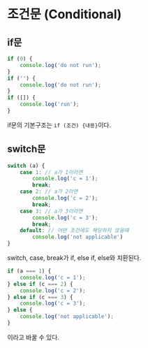 조건문 (Conditional)
====

## if문
```javascript
if (0) {
    console.log('do not run');
}
if ('') {
    console.log('do not run');
}
if ([]) {
    console.log('run');
}
```
if문의 기본구조는 ```if (조건) {내용}```이다.

## switch문
```javascript
switch (a) {
    case 1: // a가 1이라면
        console.log('c = 1');
        break;
    case 2: // a가 2라면
        console.log('c = 2');
        break;
    case 3: // a가 3이라면
        console.log('c = 3');
        break;
    default: // 어떤 조건에도 해당하지 않을떄 
        console.log('not applicable')
}
```
switch, case, break가 if, else if, else와 치환된다.

```javascript
if (a === 1) {
    console.log('c = 1');
} else if (c === 2) {
    console.log('c = 2');
} else if (c === 3) {
    console.log('c = 3');
} else {
    console.log('not applicable');
}
```
이라고 바꿀 수 있다.